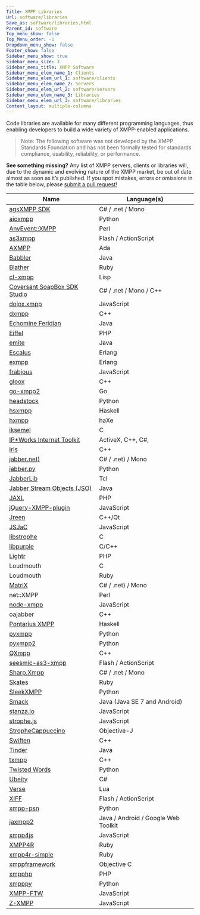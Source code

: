 ```yaml
---
Title: XMPP Libraries
Url: software/libraries
Save_as: software/libraries.html
Parent_id: software
Top_menu_show: false
Top_Menu_order: -1
Dropdown_menu_show: false
Footer_show: false
Sidebar_menu_show: true
Sidebar_menu_size: 3
Sidebar_menu_title: XMPP Software
Sidebar_menu_elem_name_1: Clients
Sidebar_menu_elem_url_1: software/clients
Sidebar_menu_elem_name_2: Servers
Sidebar_menu_elem_url_2: software/servers
Sidebar_menu_elem_name_3: Libraries
Sidebar_menu_elem_url_3: software/libraries
Content_layout: multiple-columns
---
```


Code libraries are available for many different programming languages, thus enabling developers to build a wide variety of XMPP-enabled applications.

> Note: The following software was not developed by the XMPP Standards Foundation and has not been formally tested for standards compliance, usability, reliability, or performance.

__See something missing?__ Any list of XMPP servers, clients or libraries will, due to the dynamic and evolving nature of the XMPP market, be out of date almost as soon as it’s published. If you spot mistakes, errors or omissions in the table below, please [submit a pull request!](https://github.com/xsf/xmpp.org)

| Name                                                                      | Language(s)                         |
|---------------------------------------------------------------------------|-------------------------------------|
| [agsXMPP SDK](http://ag-software.net)                                     | C# / .net / Mono                    |
| [aioxmpp](https://github.com/horazont/aioxmpp)                            | Python                              |
| [AnyEvent::XMPP](http://ta-sa.org)                                        | Perl                                |
| [as3xmpp](https://github.com/lyokato/as3xmppclient)                       | Flash / ActionScript                |
| [AXMPP](http://orge.ada-ru.org)                                           | Ada                                 |
| [Babbler](http://babbler-xmpp.blogspot.de)                                | Java                                |
| [Blather](http://adhearsion.com)                                          | Ruby                                |
| [cl-xmpp](http://common-lisp.net)                                         | Lisp                                |
| [Coversant SoapBox SDK Studio](http://coversant.com)                      | C# / .net / Mono / C++              |
| [dojox.xmpp](https://github.com/dojo/dojox)                               | JavaScript                          |
| [dxmpp](https://github.com/stefandxm/dxmpp)                               | C++                                 |
| [Echomine Feridian](https://github.com/jdevelop/feridian)                 | Java                                |
| [Eiffel](https://www.eiffel.org/resources/libraries/eiffel-xmpp)          | PHP                                 |
| [emite](https://github.com/EmiteGWT/emite)                                | Java                                |
| [Escalus](https://github.com/esl/escalus)                                 | Erlang                              |
| [exmpp](http://exmpp.org)                                                 | Erlang                              |
| [frabjous](https://github.com/theozaurus/frabjous)                        | JavaScript                          |
| [gloox](http://camaya.net)                                                | C++                                 |
| [go-xmpp2](https://cjones.org/hg/go-xmpp2)                                | Go                                  |
| [headstock](https://github.com/Lawouach/headstock)                        | Python                              |
| [hsxmpp](http://חנוך.se)                                                  | Haskell                             |
| [hxmpp](http://hxmpp.disktree.net)                                        | haXe                                |
| [iksemel](http://code.google.com/p/iksemel)                               | C                                   |
| [IP*Works Internet Toolkit](https://www.nsoftware.com/ipworks/)           | ActiveX, C++, C#,                   |
| [Iris](https://github.com/psi-im/iris)                                    | C++                                 |
| [jabber.net)](https://code.google.com/archive/p/jabber-net/)              | C# / .net) / Mono                   |
| [jabber.py](http://jabberpy.sourceforge.net/)                             | Python                              |
| [JabberLib](http://coccinella.im)                                         | Tcl                                 |
| [Jabber Stream Objects (JSO)](https://java.net/projects/jso)              | Java                                |
| [JAXL](https://github.com/jaxl/JAXL)                                      | PHP                                 |
| [jQuery-XMPP-plugin](https://github.com/maxpowel/jQuery-XMPP-plugin)      | JavaScript                          |
| [Jreen](http://qutim.org)                                                 | C++/Qt                              |
| [JSJaC](https://github.com/sstrigler/JSJaC)                               | JavaScript                          |
| [libstrophe](http://strophe.im)                                           | C                                   |
| [libpurple](https://developer.pidgin.im/wiki/WhatIsLibpurple)             | C/C++                               |
| [Lightr](https://github.com/myYearbook/lightr)                            | PHP                                 |
| Loudmouth                                                                 | C                                   |
| Loudmouth                                                                 | Ruby                                |
| [MatriX](http://ag-software.net)                                          | C# / .net) / Mono                   |
| net::XMPP                                                                 | Perl                                |
| [node-xmpp](http://node-xmpp.org)                                         | JavaScript                          |
| oajabber                                                                  | C++                                 |
| [Pontarius XMPP](https://github.com/pontarius/pontarius-xmpp/)            | Haskell                             |
| [pyxmpp](http://pyxmpp.jajcus.net/pyxmpp.html)                            | Python                              |
| [pyxmpp2](https://github.com/Jajcus/pyxmpp2)                              | Python                              |
| [QXmpp](www.qxmpp.org)                                                    | C++                                 |
| [seesmic-as3-xmpp](https://code.google.com/archive/p/seesmic-as3-xmpp)    | Flash / ActionScript                |
| [Sharp.Xmpp](https://github.com/pgstath/Sharp.Xmpp)                       | C# / .net / Mono                    |
| [Skates](https://github.com/julien51/skates)                              | Ruby                                |
| [SleekXMPP](https://github.com/fritzy/SleekXMPP)                          | Python                              |
| [Smack](http://www.igniterealtime.org/projects/smack)                     | Java (Java SE 7 and Android)        |
| [stanza.io](https://github.com/otalk/stanza.io)                           | JavaScript                          |
| [strophe.js](http://strophe.im/strophejs)                                 | JavaScript                          |
| [StropheCappuccino](https://github.com/ArchipelProject/StropheCappuccino) | Objective-J                         |
| [Swiften](http://swift.im)                                                | C++                                 |
| [Tinder](http://www.igniterealtime.org/projects/tinder)                   | Java                                |
| [txmpp](https://github.com/rpavlik/txmpp)                                 | C++                                 |
| [Twisted Words](http://twistedmatrix.com)                                 | Python                              |
| [Ubeity](https://github.com/ubiety/xmpp)                                  | C#                                  |
| [Verse](http://matthewwild.co.uk/projects/verse/verse_doc.xml)            | Lua                                 |
| [XIFF](http://igniterealtime.org)                                         | Flash / ActionScript                |
| [xmpp-psn](http://code.google.com)                                        | Python                              |
| [jaxmpp2](https://projects.tigase.org/projects/jaxmpp2)                   | Java / Android / Google Web Toolkit |
| [xmpp4js](http://xmpp4js.sourceforge.net/)                                | JavaScript                          |
| [XMPP4R](https://xmpp4r.github.io/)                                       | Ruby                                |
| [xmpp4r-simple](http://code.google.com)                                   | Ruby                                |
| [xmppframework](http://github.com)                                        | Objective C                         |
| [xmpphp](http://code.google.com)                                          | PHP                                 |
| [xmpppy](http://xmpppy.sourceforge.net)                                   | Python                              |
| [XMPP-FTW](https://github.com/xmpp-ftw)                                   | JavaScript                          |
| [Z-XMPP](http://ivan.vucica.net)                                          | JavaScript                          |

